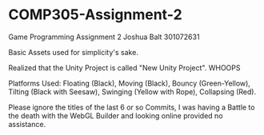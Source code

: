 # COMP305-Assignment-2
Game Programming Assignment 2 Joshua Balt 301072631

Basic Assets used for simplicity's sake.

Realized that the Unity Project is called "New Unity Project". WHOOPS


Platforms Used: Floating (Black), Moving (Black), Bouncy (Green-Yellow), Tilting (Black with Seesaw), Swinging (Yellow with Rope), Collapsing (Red).

Please ignore the titles of the last 6 or so Commits, I was having a Battle to the death with the WebGL Builder and looking online provided no assistance.
